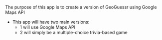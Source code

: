 The purpose of this app is to create a version of GeoGuessr using Google Maps API
- This app will have two main versions:
  - 1 will use Google Maps API
  - 2 will simply be a multiple-choice trivia-based game